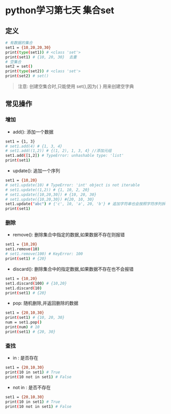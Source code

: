# python学习第七天 集合set
## 定义
```bash
# 有数据的集合
set1 = {10,20,20,30}
print(type(set1)) # <class 'set'>
print(set1) # {10, 20, 30}  去重
# 空集合
set2 = set()
print(type(set2)) # <class 'set'>
print(set2) # set()
```
> 注意: 创建空集合时,只能使用 set(),因为{ } 用来创建空字典

## 常见操作
### 增加
- add(): 添加一个数据
```bash
set1 = {1, 3}
# set1.add(4) # {1, 3, 4}
# set1.add((1,2)) # {(1, 2), 1, 3, 4} //添加元组
set1.add([1,2]) # TypeError: unhashable type: 'list'
print(set1)
```
- update(): 追加一个序列
```bash
set1 = {10,20}
# set1.update(10) # TypeError: 'int' object is not iterable
# set1.update((1,2)) # {1, 10, 2, 20}
# set1.update([10,20,30]) # {10, 20, 30}
# set1.update({10,20,30}) #{20, 10, 30}
set1.update("abc") # {'c', 10, 'a', 20, 'b'} # 追加字符串也会按照字符序列拆分添加
print(set1)
```
### 删除
- remove(): 删除集合中指定的数据,如果数据不存在则报错
```bash
set1 = {10,20}
set1.remove(10)
# set1.remove(100) # KeyError: 100
print(set1) # {20}
```

- discard(): 删除集合中的指定数据,如果数据不存在也不会报错
```bash
set1 = {10,20}
set1.discard(100) # {10,20}
set1.discard(10)
print(set1) # {20}
```

- pop: 随机删除,并返回删除的数据
```bash
set1 = {20,10,30}
print(set1) # {10, 20, 30}
num = set1.pop()
print(num) # 10
print(set1) # {20, 30}
```

### 查找
- in : 是否存在
```bash
set1 = {20,10,30}
print(10 in set1) # True
print(10 not in set1) # False
```
- not in : 是否不存在
```bash
set1 = {20,10,30}
print(10 in set1) # True
print(10 not in set1) # False
```

